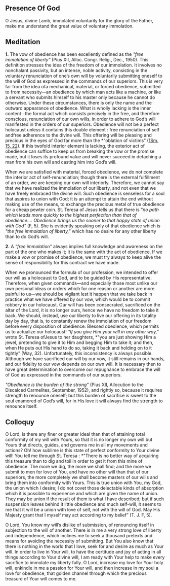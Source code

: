 ## Presence Of God

O Jesus, divine Lamb, immolated voluntarily for the glory of the Father, make me understand the great value of voluntary immolation.

## Meditation

**1.** The vow of obedience has been excellently defined as the *"free immolation of liberty"* (Pius XII, Alloc. Congr. Relig., Dec., 1950). This definition stresses the idea of the freedom of our immolation. It involves no nonchalant passivity, but an intense, noble activity, consisting in the voluntary renunciation of one’s own will by voluntarily submitting oneself to the will of God as expressed in the commands of our superiors. This is very far from the idea ofa mechanical, material, or forced obedience, submitted to from necessity—an obedience by which man acts like a machine, or like a servant who submits himself to his master only because he cannot do otherwise. Under these circumstances, there is only the name and the outward appearance of obedience. What is wholly lacking is the inner content : the formal act which consists precisely in the free, and therefore conscious, renunciation of our own wills, in order to adhere to God’s will manifested in the orders of our superiors. Obedience will not be a perfect holocaust unless it contains this double element : free renunciation of self andfree adherence to the divine will. This offering will be pleasing and precious in the eyes of God far more than the *"oblation of victims” ([1Sm. 15, 22](https://vulgata.online/bible/1Sm.15?ed=DR2&vfn=DR2.1Sm.15.22:vs)). If this twofold interior element is lacking, the exterior act of obedience can suffice to keep us from breaking the vow or the promise made, but it loses its profound value and will never succeed in detaching a man from his own will and casting him into God’s will.

When we are satisfied with material, forced obedience, we do not complete the interior act of self-renunciation; though there is the external fulfillment of an order, we are keeping our own will interiorly. Therefore, we cannot say that we have realized the immolation of our liberty, and not even that we have freely embraced the divine will. Such obedience is senseless for a soul that aspires to union with God; it is an attempt to attain the end without making use of the means, to exchange the precious metal of true obedience for a cheap pewter coin. St. Teresa of Jesus tells us that there is *"no path which leads more quickly to the highest perfection than that of obedience.... Obedience brings us the sooner to that happy state of union with God"* (F, 5). She is evidently speaking only of that obedience which is *"the free immolation of liberty,"* which has no desire for any other liberty than to do God’s will.

**2.** A *"free immolation"* always implies full knowledge and awareness on the part of the one who makes it; it is the same with the act of obedience. If we make a vow or promise of obedience, we must try always to keep alive the sense of responsibility for this contract we have made.

When we pronounced the formula of our profession, we intended to offer our will as a holocaust to God, and to be guided by His representative. Therefore, when given commands—and especially those most unlike our own personal ideas or orders which for one reason or another are more painful to us—we should be vigilant lest it happen that we take back in practice what we have offered by our vow, which would be to commit robbery in our holocaust. Our will has been consecrated, sacrificed on the altar of the Lord, it is no longer ours, hence we have no freedom to take it back. We should, instead, use our liberty to live our offering in its totality day by day, that is, to constantly renew the immolation of our freedom before every disposition of obedience. Blessed obedience, which permits us to actualize our holocaust! *"If you give Him your will in any other way,"* wrote St. Teresa ofJesus to her daughters, *"you are just showing Him a jewel, pretending to give it to Him and begging Him to take it; and then, when He puts out His hand to do so, taking it back and holding on to it tightly” (Way, 32). Unfortunately, this inconsistency is always possible. Although we have sacrificed our will by our vow, it still remains in our hands, and our fidelity to our vow depends on our own will. It is necessary then to have great determination to overcome our repugnance to embrace the will of God as expressed in the commands of our superiors.

*"Obedience is the burden of the strong"* (Pius XII, Allocution to the Discalced Carmelites, September, 1952), and rightly so, because it requires strength to renounce oneself; but this burden of sacrifice is sweet to the soul enamored of God’s will, for in His love it will always find the strength to renounce itself.

## Colloquy

O Lord, is there any finer or greater ideal than that of attaining total conformity of my will with Yours, so that it is no longer my own will but Yours that directs, guides, and governs me in all my movements and actions?
Oh! how sublime is this state of perfect conformity to Your divine will! You tell me through St. Teresa : *"There is no better way of acquiring this treasure than to dig and toil in order to get it from this mine of obedience. The more we dig, the more we shall find; and the more we submit to men for love of You, and have no other will than that of our superiors, the more completely we shall become masters of our wills and bring them into conformity with Yours. This is true union with You, my God, the union which I desire; I do not covet those delectable kinds of absorption which it is possible to experience and which are given the name of union. They may be union if the result of them is what I have described; but if such suspension leaves behind it little obedience and much self-will, it seems to me that it will be a union with love of self, not with the will of God. May His Majesty grant that I myself may act according to my belief” (T. J. F, 5).

O Lord, You know my will’s dislike of submission, of renouncing itself in subjection to the will of another. There is in me a very strong love of liberty and independence, which inclines me to seek a thousand pretexts and means for avoiding the necessity of submitting. But You also know that there is nothing in the world that I love, seek for and desire as much as Your will. In order to live in Your will, to have the certitude and joy of acting in all things according to Your divine will, I am ready with Your help to make every sacrifice to immolate my liberty fully. O Lord, increase my love for Your holy will, enkindle in me a passion for Your will, and then increase in my soul a love for obedience, that golden channel through which the precious treasure of Your will comes to me.